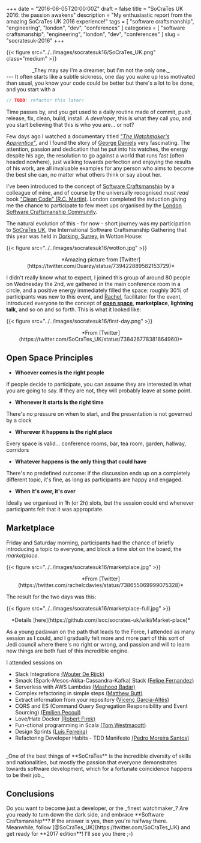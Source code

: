 +++
date = "2016-06-05T20:00:00Z"
draft = false
title = "SoCraTes UK 2016: the passion awakens"
description = "My enthusiastic report from the amazing SoCraTes UK 2016 experience!"
tags = [ "software craftsmanship", "engineering", "london", "dev", "conferences" ]
categories = [ "software craftsmanship", "engineering", "london", "dev", "conferences" ]
slug = "socratesuk-2016"
+++

{{< figure src="../../images/socratesuk16/SoCraTes_UK.png" class="medium" >}}
<center>_They may say I'm a dreamer, but I'm not the only one._</center>
---
It often starts like a subtle sickness, one day you wake up less motivated than usual, you know your code could be better but there's a lot to be done, and you start with a

``` java
// TODO: refactor this later!
```

Time passes by, and you get used to a daily routine made of commit, push, release, fix, clean, build, install.
*A developer*, this is what they call you, and you start believing that this is who you are... or not?

Few days ago I watched a documentary titled [*"The Watchmaker's Apprentice"*](http://www.thewatchmakersapprentice.com/), and I found the story of [George Daniels](https://en.wikipedia.org/wiki/George_Daniels_(watchmaker)) very fascinating. The attention, passion and dedication that he put into his watches, the energy despite his age, the resolution to go against a world that runs fast (often headed nowhere), just walking towards perfection and enjoying the results of his work, are all invaluable examples for any person who aims to become the best she can, no matter what others think or say about her.

I've been introduced to the concept of [Software Craftsmanship](https://en.wikipedia.org/wiki/Software_craftsmanship) by a colleague of mine, and of course by the universally recognised *must read* book ["Clean Code" (R.C. Martin)](http://www.amazon.co.uk/dp/0132350882). London completed the induction giving me the chance to participate to few meet ups organised by the [London Software Craftsmanship Community](http://www.meetup.com/london-software-craftsmanship/).

The natural evolution of this - for now - short journey was my participation to [SoCraTes UK](http://socratesuk.org/), the International Software Craftsmanship Gathering that this year was held in [Dorking, Surrey](https://goo.gl/maps/z3nj1Z33tgD2), in Wotton House:

{{< figure src="../../images/socratesuk16/wotton.jpg" >}}
<center>*Amazing picture from [Twitter](https://twitter.com/Ouarzy/status/739422889582153729)*</center>

I didn't really know what to expect, I joined this group of around 80 people on Wednesday the 2nd, we gathered in the main conference room in a circle, and a positive energy immediately filled the space: roughly 30% of participants was new to this event, and [Rachel](https://twitter.com/rachelcdavies), facilitator for the event, introduced everyone to the concept of **[open space](https://github.com/lscc/socrates-uk/wiki/Open-Space-Principles)**, **marketplace**, **lightning talk**, and so on and so forth. This is what it looked like:

{{< figure src="../../images/socratesuk16/first-day.png" >}}
<center>*From [Twitter](https://twitter.com/SoCraTes_UK/status/738426778381864960)*</center>

<h2>Open Space Principles</h2>

* **Whoever comes is the right people**

If people decide to participate, you can assume they are interested in what you are going to say. If they are not, they will probably leave at some point.

* **Whenever it starts is the right time**

There's no pressure on when to start, and the presentation is not governed by a clock

* **Wherever it happens is the right place**

Every space is valid... conference rooms, bar, tea room, garden, hallway, corridors

* **Whatever happens is the only thing that could have**

There's no predefined outcome: if the discussion ends up on a completely different topic, it's fine, as long as participants are happy and engaged.

* **When it's over, it's over**

Ideally we organised in 1h (or 2h) slots, but the session could end whenever participants felt that it was appropriate.

<h2>Marketplace</h2>

Friday and Saturday morning, participants had the chance of briefly introducing a topic to everyone, and block a time slot on the board, the _marketplace_.

{{< figure src="../../images/socratesuk16/marketplace.jpg" >}}
<center>*From [Twitter](https://twitter.com/rachelcdavies/status/738655069999075328)*</center>

The result for the two days was this:

{{< figure src="../../images/socratesuk16/marketplace-full.jpg" >}}
<center>*Details [here](https://github.com/lscc/socrates-uk/wiki/Market-place)*</center>

As a young padawan on the path that leads to the Force, I attended as many session as I could, and I gradually felt more and more part of this sort of Jedi council where there's no right or wrong, and passion and will to learn new things are both fuel of this incredible engine.

I attended sessions on

* Slack Integrations [(Wouter De Rijck)](https://twitter.com/RidingWolf)
* Smack (Spark-Mesos-Akka-Cassandra-Kafka) Stack [(Felipe Fernandez)](https://twitter.com/felipefzdz)
* Serverless with AWS Lambdas [(Mashooq Badar)](https://twitter.com/mashooq)
* Complex refactoring in simple steps [(Matthew Butt)](https://twitter.com/bnathyuw)
* Extract information from your repository [(Vicenç García-Altés)](https://twitter.com/vgaltes)
* CQRS and ES (Command Query Segregation Responsibility and Event Sourcing) [(Emilien Pecoul)](https://twitter.com/Ouarzy)
* Love/Hate Docker [(Robert Firek)](https://twitter.com/RobertFirek)
* Fun-ctional programming in Scala [(Tom Westmacott)](https://twitter.com/twestmacott)
* Design Sprints [(Luís Ferreira)](https://twitter.com/zamith)
* Refactoring Developer Habits - TDD Manifesto [(Pedro Moreira Santos)](https://twitter.com/pedromsantos)

<br/>
_One of the best things of **SoCraTes** is the incredible diversity of skills and nationalities, but mostly the passion that everyone demonstrates towards software development, which for a fortunate coincidence happens to be their job._
<h2>Conclusions</h2>
Do you want to become just a developer, or the _finest watchmaker_? Are you ready to turn down the dark side, and embrace **Software Craftsmanship**? If the answer is yes, then you're halfway there. Meanwhile, follow [@SoCraTes_UK](https://twitter.com/SoCraTes_UK) and get ready for **2017 edition**! I'll see you there ;-)
